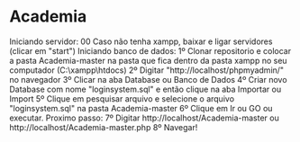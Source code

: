 # Academia
Iniciando servidor:
00 Caso não tenha xampp, baixar e ligar servidores (clicar em "start")
Iniciando banco de dados:
1º Clonar repositorio e colocar a pasta Academia-master na pasta  que fica dentro da pasta xampp no seu computador (C:\xampp\htdocs)
2º Digitar "http://localhost/phpmyadmin/" no navegador
3º Clicar na aba Database ou Banco de Dados 
4º Criar novo Database com nome "loginsystem.sql" e então clique na aba Importar ou Import
5º Clique em pesquisar arquivo e selecione o arquivo "loginsystem.sql" na pasta Academia-master
6º Clique em Ir ou GO ou executar.
Proximo passo:
7º Digitar http://localhost/Academia-master ou http://localhost/Academia-master.php
8º Navegar!
